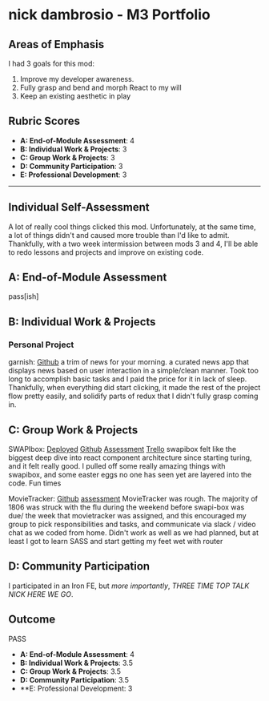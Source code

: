 # nick dambrosio - M3 Portfolio

## Areas of Emphasis

I had 3 goals for this mod:

1. Improve my developer awareness.
2. Fully grasp and bend and morph React to my will
3. Keep an existing aesthetic in play

## Rubric Scores

- **A: End-of-Module Assessment**: 4
- **B: Individual Work & Projects**: 3
- **C: Group Work & Projects**: 3
- **D: Community Participation**: 3
- **E: Professional Development**: 3

---

## Individual Self-Assessment

A lot of really cool things clicked this mod. Unfortunately, at the same time, a lot of things didn't and caused more trouble than I'd like to admit. Thankfully, with a two week intermission between mods 3 and 4, I'll be able to redo lessons and projects and improve on existing code.

## A: End-of-Module Assessment

pass[ish]

## B: Individual Work & Projects

### Personal Project

garnish: [Github](https://github.com/30ozSteak/garnish)
a trim of news for your morning. a curated news app that displays news based on user interaction in a simple/clean manner. Took too long to accomplish basic tasks and I paid the price for it in lack of sleep. Thankfully, when everything did start clicking, it made the rest of the project flow pretty easily, and solidify parts of redux that I didn't fully grasp coming in.

## C: Group Work & Projects

SWAPIbox:
[Deployed](https://swapi-box.netlify.com/)
[Github](https://github.com/30ozSteak/SWAPI-Box)
[Assessment](https://github.com/turingschool/front-end-submissions-public/blob/master/1806/mod-3/swapi/laura-nick/scores.md)
[Trello](https://trello.com/invite/b/JwdSQBnf/6b520820b8713e57d34451e8c5154a06/movie-tracker-fam)
swapibox felt like the biggest deep dive into react component architecture since starting turing, and it felt really good. I pulled off some really amazing things with swapibox, and some easter eggs no one has seen yet are layered into the code. Fun times

MovieTracker:
[Github](https://github.com/30ozSteak/movie-tracker)
[assessment](https://github.com/turingschool/front-end-submissions-public/tree/master/1806/mod-3/movie-tracker/cierra-nick-ahmad)
MovieTracker was rough. The majority of 1806 was struck with the flu during the weekend before swapi-box was due/ the week that movietracker was assigned, and this encouraged my group to pick responsibilities and tasks, and communicate via slack / video chat as we coded from home. Didn't work as well as we had planned, but at least I got to learn SASS and start getting my feet wet with router

## D: Community Participation

I participated in an Iron FE, but _more importantly_, _THREE TIME TOP TALK NICK HERE WE GO_.

## Outcome

PASS

- **A: End-of-Module Assessment**: 4
- **B: Individual Work & Projects**: 3.5
- **C: Group Work & Projects**: 3.5
- **D: Community Participation**: 3.5
- \*\*E: Professional Development: 3
